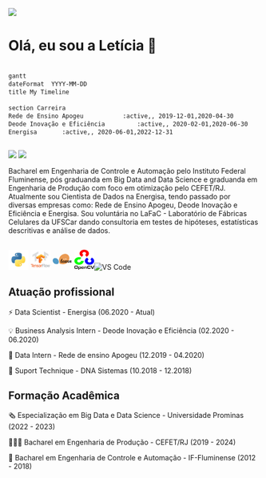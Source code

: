 ![](https://komarev.com/ghpvc/?username=leticiagcsilva)

# Olá, eu sou a Letícia 👋

```mermaid

gantt
dateFormat  YYYY-MM-DD
title My Timeline

section Carreira
Rede de Ensino Apogeu           :active,, 2019-12-01,2020-04-30
Deode Inovação e Eficiência         :active,, 2020-02-01,2020-06-30
Energisa       :active,, 2020-06-01,2022-12-31

```

##
<div>
  <a href="https://www.linkedin.com/in/leticia-gomescsilva/" target="_blank"><img src="https://img.shields.io/badge/-LinkedIn-%230077B5?style=for-the-badge&logo=linkedin&logoColor=white" target="_blank"></a>
  <a href="https://www.instagram.com/leticiagomescsilva/" target="_blank"><img src="https://img.shields.io/badge/-Instagram-%23E4405F?style=for-the-badge&logo=instagram&logoColor=white" target="_blank"></a>
</div>

Bacharel em Engenharia de Controle e Automação pelo Instituto Federal Fluminense, pós graduanda em Big Data and Data Science e graduanda em Engenharia de Produção com foco em otimização pelo CEFET/RJ. Atualmente sou Cientista de Dados na Energisa, tendo passado por diversas empresas como: Rede de Ensino Apogeu, Deode Inovação e Eficiência e Energisa. Sou voluntária no LaFaC - Laboratório de Fábricas Celulares da UFSCar dando consultoria em testes de hipóteses, estatísticas descritivas e análise de dados.

## 
<img title="Python" alt="Python" width="40px" src="https://raw.githubusercontent.com/github/explore/master/topics/python/python.png"> <img title="TensorFlow" alt="TensorFlow" width="40px" src="https://raw.githubusercontent.com/github/explore/master/topics/tensorflow/tensorflow.png"> <img title="Scikit-Learn" alt="Scikit Learn" width="40px" src="https://raw.githubusercontent.com/github/explore/master/topics/scikit-learn/scikit-learn.png"> <img title="OpenCV" alt="OpenCV" width="40px" src="https://raw.githubusercontent.com/github/explore/master/topics/opencv/opencv.png"><img title="VS Code" alt="VS Code" width="40px" src="https://img.icons8.com/fluent/48/000000/visual-studio-code-2019.png">


## Atuação profissional

⚡ Data Scientist - Energisa (06.2020 - Atual)

💡 Business Analysis Intern - Deode Inovação e Eficiência (02.2020 - 06.2020)

:book: Data Intern - Rede de ensino Apogeu (12.2019 - 04.2020)

:shopping_cart:  Suport Technique - DNA Sistemas (10.2018 - 12.2018)

## Formação Acadêmica

 :newspaper_roll: Especialização em Big Data e Data Science - Universidade Prominas (2022 - 2023)

 👩🏽‍🎓 Bacharel em Engenharia de Produção - CEFET/RJ (2019 - 2024)

 🤖 Bacharel em Engenharia de Controle e Automação - IF-Fluminense (2012 - 2018)
